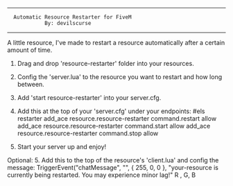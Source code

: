 --------------------------------------------------
      Automatic Resource Restarter for FiveM
                By: devilscurse
--------------------------------------------------

A little resource, I've made to restart a resource automatically after a certain amount of time.

1. Drag and drop 'resource-restarter' folder into your resources.
2. Config the 'server.lua' to the resource you want to restart and how long between.
3. Add 'start resource-restarter' into your server.cfg.

4. Add this at the top of your 'server.cfg' under your endpoints: 
#els restarter
add_ace resource.resource-restarter command.restart allow
add_ace resource.resource-restarter command.start allow
add_ace resource.resource-restarter command.stop allow

6. Start your server up and enjoy!

Optional:
5. Add this to the top of the resource's 'client.lua' and config the message: 
TriggerEvent("chatMessage", "", { 255, 0, 0 }, "your-resource is currently being restarted. You may experience minor lag!"
                                   R , G, B
